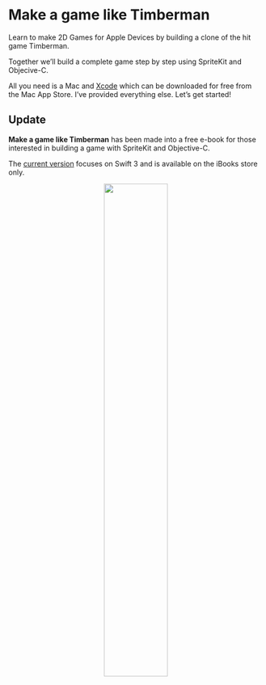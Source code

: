 # Make a game like Timberman

Learn to make 2D Games for Apple Devices by building a clone of the hit game Timberman.

Together we’ll build a complete game step by step using SpriteKit and Objecive-C.

All you need is a Mac and <a href="https://itunes.apple.com/us/app/xcode/id497799835?mt=12" target="_blank">Xcode</a> which can be downloaded for free from the Mac App Store. I’ve provided everything else. Let’s get started!


## Update

**Make a game like Timberman** has been made into a free e-book for those interested in building a game with SpriteKit and Objective-C. 

The <a href="https://github.com/spritekitbook/timberman-swift">current version</a> focuses on Swift 3 and is available on the iBooks store only.  

<p align="center">
  <img src="https://github.com/spritekitbook/timberman-objc/blob/master/Timberman%20Cover.png" width="50%">
</p>

